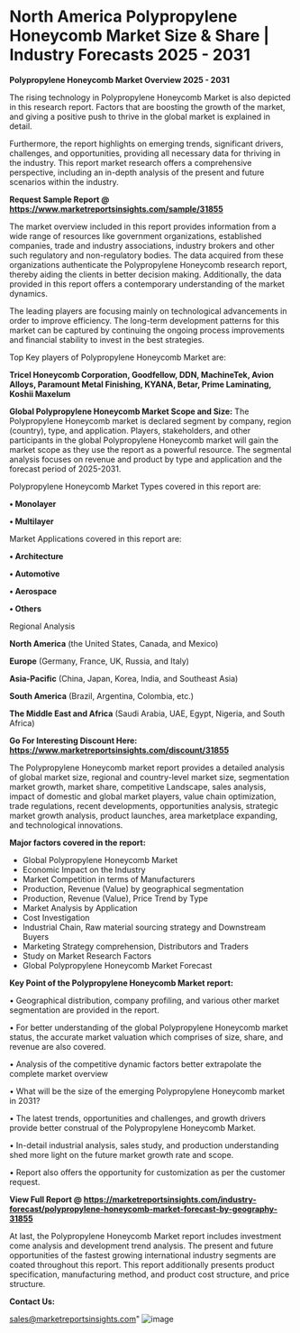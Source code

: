  # North America Polypropylene Honeycomb Market Size & Share | Industry Forecasts 2025 - 2031

<Strong> Polypropylene Honeycomb Market Overview 2025 - 2031</strong>

The rising technology in Polypropylene Honeycomb Market is also depicted in this research report. Factors that are boosting the growth of the market, and giving a positive push to thrive in the global market is explained in detail.

Furthermore, the report highlights on emerging trends, significant drivers, challenges, and opportunities, providing all necessary data for thriving in the industry. This report market research offers a comprehensive perspective, including an in-depth analysis of the present and future scenarios within the industry.

<strong>Request Sample Report @ <a href=https://www.marketreportsinsights.com/sample/31855>https://www.marketreportsinsights.com/sample/31855</a></strong>

The market overview included in this report provides information from a wide range of resources like government organizations, established companies, trade and industry associations, industry brokers and other such regulatory and non-regulatory bodies. The data acquired from these organizations authenticate the Polypropylene Honeycomb research report, thereby aiding the clients in better decision making. Additionally, the data provided in this report offers a contemporary understanding of the market dynamics.

The leading players are focusing mainly on technological advancements in order to improve efficiency. The long-term development patterns for this market can be captured by continuing the ongoing process improvements and financial stability to invest in the best strategies.

Top Key players of Polypropylene Honeycomb Market are:

<strong>Tricel Honeycomb Corporation, Goodfellow, DDN, MachineTek, Avion Alloys, Paramount Metal Finishing, KYANA, Betar, Prime Laminating, Koshii Maxelum</strong>

<strong><b>Global Polypropylene Honeycomb Market Scope and Size:</b></strong>
The Polypropylene Honeycomb market is declared segment by company, region (country), type, and application. Players, stakeholders, and other participants in the global Polypropylene Honeycomb market will gain the market scope as they use the report as a powerful resource. The segmental analysis focuses on revenue and product by type and application and the forecast period of 2025-2031.

Polypropylene Honeycomb Market Types covered in this report are:

<strong>• Monolayer

• Multilayer</strong>

Market Applications covered in this report are:

<strong>• Architecture

• Automotive

• Aerospace

• Others</strong> 

Regional Analysis

<strong>North America</strong> (the United States, Canada, and Mexico)

<strong>Europe</strong> (Germany, France, UK, Russia, and Italy)

<strong>Asia-Pacific</strong> (China, Japan, Korea, India, and Southeast Asia)

<strong>South America</strong> (Brazil, Argentina, Colombia, etc.)

<strong>The Middle East and Africa</strong> (Saudi Arabia, UAE, Egypt, Nigeria, and South Africa)

<strong>Go For Interesting Discount Here: <a href=https://www.marketreportsinsights.com/discount/31855>https://www.marketreportsinsights.com/discount/31855</a></strong>

The Polypropylene Honeycomb market report provides a detailed analysis of global market size, regional and country-level market size, segmentation market growth, market share, competitive Landscape, sales analysis, impact of domestic and global market players, value chain optimization, trade regulations, recent developments, opportunities analysis, strategic market growth analysis, product launches, area marketplace expanding, and technological innovations.

<strong><b>Major factors covered in the report:</b></strong>
<ul>
  <li>Global Polypropylene Honeycomb Market </li>
  <li>Economic Impact on the Industry</li>
  <li>Market Competition in terms of Manufacturers</li>
  <li>Production, Revenue (Value) by geographical segmentation</li>
  <li>Production, Revenue (Value), Price Trend by Type</li>
  <li>Market Analysis by Application</li>
  <li>Cost Investigation</li>
  <li>Industrial Chain, Raw material sourcing strategy and Downstream Buyers</li>
  <li>Marketing Strategy comprehension, Distributors and Traders</li>
  <li>Study on Market Research Factors</li>
  <li>Global Polypropylene Honeycomb Market Forecast</li>
</ul>

<strong><b>Key Point of the Polypropylene Honeycomb Market report:</b></strong>

• Geographical distribution, company profiling, and various other market segmentation are provided in the report.

• For better understanding of the global Polypropylene Honeycomb market status, the accurate market valuation which comprises of size, share, and revenue are also covered.

• Analysis of the competitive dynamic factors better extrapolate the complete market overview

• What will be the size of the emerging Polypropylene Honeycomb market in 2031?

• The latest trends, opportunities and challenges, and growth drivers provide better construal of the Polypropylene Honeycomb Market.

• In-detail industrial analysis, sales study, and production understanding shed more light on the future market growth rate and scope.

• Report also offers the opportunity for customization as per the customer request.

<strong><b>View Full Report @ <a href=https://marketreportsinsights.com/industry-forecast/polypropylene-honeycomb-market-forecast-by-geography-31855>https://marketreportsinsights.com/industry-forecast/polypropylene-honeycomb-market-forecast-by-geography-31855</a></b></strong>


At last, the Polypropylene Honeycomb Market report includes investment come analysis and development trend analysis. The present and future opportunities of the fastest growing international industry segments are coated throughout this report. This report additionally presents product specification, manufacturing method, and product cost structure, and price structure.

<strong>Contact Us:</strong>

sales@marketreportsinsights.com"
![image](https://github.com/user-attachments/assets/ca5596a5-8f47-4bcf-a20a-e02082b65ec6)
